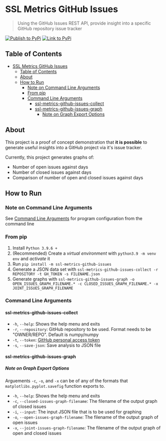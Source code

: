 # SSL Metrics GitHub Issues

> Using the GitHub Issues REST API, provide insight into a specific GitHub repository issue tracker

[![Publish to PyPi](https://github.com/SoftwareSystemsLaboratory/ssl-metrics-github-issues/actions/workflows/pypi.yml/badge.svg)](https://github.com/SoftwareSystemsLaboratory/ssl-metrics-github-issues/actions/workflows/pypi.yml)
[![Link to PyPi](https://img.shields.io/badge/PyPi%20Link-Click%20Me!-blue)](https://pypi.org/project/ssl-metrics-github-issues/)
## Table of Contents

- [SSL Metrics GitHub Issues](#ssl-metrics-github-issues)
  - [Table of Contents](#table-of-contents)
  - [About](#about)
  - [How to Run](#how-to-run)
    - [Note on Command Line Arguments](#note-on-command-line-arguments)
    - [From pip](#from-pip)
    - [Command Line Arguments](#command-line-arguments)
      - [ssl-metrics-github-issues-collect](#ssl-metrics-github-issues-collect)
      - [ssl-metrics-github-issues-graph](#ssl-metrics-github-issues-graph)
        - [Note on Graph Export Options](#note-on-graph-export-options)

## About

This project is a proof of concept demonstration that **it is possible** to generate useful insights into a GitHub project via it's issue tracker.

Currently, this project generates graphs of:

- Number of open issues against days
- Number of closed issues against days
- Comparison of number of open and closed issues against days

## How to Run

### Note on Command Line Arguments

See [Command Line Arguments](#command-line-arguments) for program configuration from the command line

### From pip

1. Install `Python 3.9.6 +`
2. (Recommended) Create a *virtual environment* with `python3.9 -m venv env` and *activate* it
3. Run `pip install -m ssl-metrics-github-issues`
4. Generate a JSON data set with `ssl-metrics-github-issues-collect -r REPOSITORY -t GH_TOKEN -s FILENAME.json`
5. Generate graphs with `ssl-metrics-github-issues-graph -o OPEN_ISSUES_GRAPH_FILENAME.* -c CLOSED_ISSUES_GRAPH_FILENAME.* -x JOINT_ISSUES_GRAPH_FILENAME`

### Command Line Arguments

#### ssl-metrics-github-issues-collect

- `-h`, `--help`: Shows the help menu and exits
- `-r`, `--repository`: GitHub repository to be used. Format needs to be "OWNER/REPO". Default is numpy/numpy
- `-t`, `--token`: [GitHub personal access token](https://docs.github.com/en/github/authenticating-to-github/keeping-your-account-and-data-secure/creating-a-personal-access-token)
- `-s`, `--save-json`: Save analysis to JSON file

#### ssl-metrics-github-issues-graph

##### Note on Graph Export Options

Arguements `-c`, `-o`, and `-x` can be of any of the formats that `matplotlibs.pyplot.savefig` function exports to.

- `-h`, `--help`: Shows the help menu and exits
- `-c`, `--closed-issues-graph-filename`: The filename of the output graph of closed issues
- `-i`, `--input`: The input JSON file that is to be used for graphing
- `-o`, `--open-issues-graph-filename`: The filename of the output graph of open issues
- `-x`, `--joint-issues-graph-filename`: The filename of the output graph of open and closed issues
